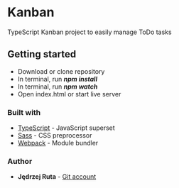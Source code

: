 # Kanban
TypeScript Kanban project to easily manage ToDo tasks

## Getting started

* Download or clone repository
* In terminal, run _**npm install**_
* In terminal, run _**npm watch**_
* Open index.html or start live server

### Built with

* [TypeScript](https://www.typescriptlang.org/) - JavaScript superset
* [Sass](https://sass-lang.com/) - CSS preprocessor
* [Webpack](https://webpack.js.org/) - Module bundler

### Author

* **Jędrzej Ruta** - [Git account](https://github.com/jedrzejruta)